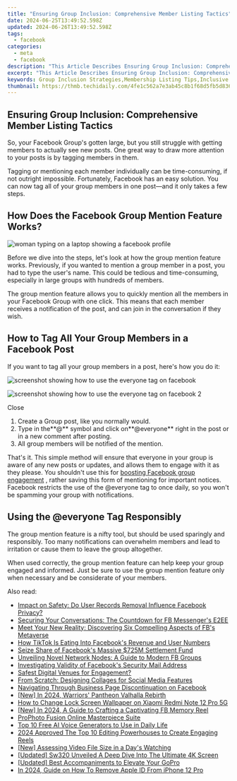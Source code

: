 ```yaml
---
title: "Ensuring Group Inclusion: Comprehensive Member Listing Tactics"
date: 2024-06-25T13:49:52.598Z
updated: 2024-06-26T13:49:52.598Z
tags:
  - facebook
categories:
  - meta
  - facebook
description: "This Article Describes Ensuring Group Inclusion: Comprehensive Member Listing Tactics"
excerpt: "This Article Describes Ensuring Group Inclusion: Comprehensive Member Listing Tactics"
keywords: Group Inclusion Strategies,Membership Listing Tips,Inclusive Group Management,Full Members Directory,Member Enhancement Techniques,Comprehensive Group Lists,Ensuring Diverse Groups
thumbnail: https://thmb.techidaily.com/4fe1c562a7e3ab45c8b1f68d5fb5d836545aa73283e591a5a7261febdc4cbc2c.jpg
---
```


## Ensuring Group Inclusion: Comprehensive Member Listing Tactics

 So, your Facebook Group's gotten large, but you still struggle with getting members to actually see new posts. One great way to draw more attention to your posts is by tagging members in them.

 Tagging or mentioning each member individually can be time-consuming, if not outright impossible. Fortunately, Facebook has an easy solution. You can now tag all of your group members in one post—and it only takes a few steps.

## How Does the Facebook Group Mention Feature Works?

![woman typing on a laptop showing a facebook profile](https://static1.makeuseofimages.com/wordpress/wp-content/uploads/2023/01/1200x600-49.jpg)

 Before we dive into the steps, let's look at how the group mention feature works. Previously, if you wanted to mention a group member in a post, you had to type the user's name. This could be tedious and time-consuming, especially in large groups with hundreds of members.

 The group mention feature allows you to quickly mention all the members in your Facebook Group with one click. This means that each member receives a notification of the post, and can join in the conversation if they wish.

## How to Tag All Your Group Members in a Facebook Post

 If you want to tag all your group members in a post, here's how you do it:

![screenshot showing how to use the everyone tag on facebook](https://static1.makeuseofimages.com/wordpress/wp-content/uploads/2023/02/screenshot-showing-how-to-use-the-everyone-tag-on-facebook.jpg)

![screenshot showing how to use the everyone tag on facebook 2](https://static1.makeuseofimages.com/wordpress/wp-content/uploads/2023/02/screenshot-showing-how-to-use-the-everyone-tag-on-facebook-2.jpg)

Close

1. Create a Group post, like you normally would.
2. Type in the**@** symbol and click on**@everyone** right in the post or in a new comment after posting.
3. All group members will be notified of the mention.

 That's it. This simple method will ensure that everyone in your group is aware of any new posts or updates, and allows them to engage with it as they please. You shouldn't use this for [boosting Facebook group engagement](https://www.makeuseof.com/how-to-engage-facebook-group-members/) , rather saving this form of mentioning for important notices. Facebook restricts the use of the @everyone tag to once daily, so you won't be spamming your group with notifications.

## Using the @everyone Tag Responsibly

 The group mention feature is a nifty tool, but should be used sparingly and responsibly. Too many notifications can overwhelm members and lead to irritation or cause them to leave the group altogether.

 When used correctly, the group mention feature can help keep your group engaged and informed. Just be sure to use the group mention feature only when necessary and be considerate of your members.


<ins class="adsbygoogle"
     style="display:block"
     data-ad-format="autorelaxed"
     data-ad-client="ca-pub-7571918770474297"
     data-ad-slot="1223367746"></ins>



<ins class="adsbygoogle"
     style="display:block"
     data-ad-client="ca-pub-7571918770474297"
     data-ad-slot="8358498916"
     data-ad-format="auto"
     data-full-width-responsive="true"></ins>

<span class="atpl-alsoreadstyle">Also read:</span>
<div><ul>
<li><a href="https://facebook.techidaily.com/impact-on-safety-do-user-records-removal-influence-facebook-privacy/"><u>Impact on Safety: Do User Records Removal Influence Facebook Privacy?</u></a></li>
<li><a href="https://facebook.techidaily.com/securing-your-conversations-the-countdown-for-fb-messengers-e2ee/"><u>Securing Your Conversations: The Countdown for FB Messenger's E2EE</u></a></li>
<li><a href="https://facebook.techidaily.com/meet-your-new-reality-discovering-six-compelling-aspects-of-fbs-metaverse/"><u>Meet Your New Reality: Discovering Six Compelling Aspects of FB's Metaverse</u></a></li>
<li><a href="https://facebook.techidaily.com/how-tiktok-is-eating-into-facebooks-revenue-and-user-numbers/"><u>How TikTok Is Eating Into Facebook's Revenue and User Numbers</u></a></li>
<li><a href="https://facebook.techidaily.com/seize-share-of-facebooks-massive-725m-settlement-fund/"><u>Seize Share of Facebook's Massive $725M Settlement Fund</u></a></li>
<li><a href="https://facebook.techidaily.com/unveiling-novel-network-nodes-a-guide-to-modern-fb-groups/"><u>Unveiling Novel Network Nodes: A Guide to Modern FB Groups</u></a></li>
<li><a href="https://facebook.techidaily.com/investigating-validity-of-facebooks-security-mail-address/"><u>Investigating Validity of Facebook's Security Mail Address</u></a></li>
<li><a href="https://facebook.techidaily.com/safest-digital-venues-for-engagement/"><u>Safest Digital Venues for Engagement?</u></a></li>
<li><a href="https://facebook.techidaily.com/from-scratch-designing-collages-for-social-media-features/"><u>From Scratch: Designing Collages for Social Media Features</u></a></li>
<li><a href="https://facebook.techidaily.com/navigating-through-business-page-discontinuation-on-facebook/"><u>Navigating Through Business Page Discontinuation on Facebook</u></a></li>
<li><a href="https://video-capture.techidaily.com/new-in-2024-warriors-pantheon-valhalla-rebirth/"><u>[New] In 2024, Warriors' Pantheon  Valhalla Rebirth</u></a></li>
<li><a href="https://unlock-android.techidaily.com/how-to-change-lock-screen-wallpaper-on-xiaomi-redmi-note-12-pro-5g-by-drfone-android/"><u>How to Change Lock Screen Wallpaper on Xiaomi Redmi Note 12 Pro 5G</u></a></li>
<li><a href="https://facebook-videos.techidaily.com/new-in-2024-a-guide-to-crafting-a-captivating-fb-memory-reel/"><u>[New] In 2024, A Guide to Crafting a Captivating FB Memory Reel</u></a></li>
<li><a href="https://extra-hints.techidaily.com/prophoto-fusion-online-masterpiece-suite/"><u>ProPhoto Fusion  Online Masterpiece Suite</u></a></li>
<li><a href="https://ai-voice.techidaily.com/top-10-free-ai-voice-generators-to-use-in-daily-life/"><u>Top 10 Free AI Voice Generators to Use in Daily Life</u></a></li>
<li><a href="https://instagram-videos.techidaily.com/2024-approved-the-top-10-editing-powerhouses-to-create-engaging-reels/"><u>2024 Approved  The Top 10 Editing Powerhouses to Create Engaging Reels</u></a></li>
<li><a href="https://extra-hints.techidaily.com/new-assessing-video-file-size-in-a-days-watching/"><u>[New] Assessing Video File Size in a Day's Watching</u></a></li>
<li><a href="https://fox-cloud.techidaily.com/updated-sw320-unveiled-a-deep-dive-into-the-ultimate-4k-screen/"><u>[Updated] Sw320 Unveiled  A Deep Dive Into The Ultimate 4K Screen</u></a></li>
<li><a href="https://extra-information.techidaily.com/updated-best-accompaniments-to-elevate-your-gopro/"><u>[Updated] Best Accompaniments to Elevate Your GoPro</u></a></li>
<li><a href="https://apple-account.techidaily.com/in-2024-guide-on-how-to-remove-apple-id-from-iphone-12-pro-by-drfone-ios/"><u>In 2024, Guide on How To Remove Apple ID From iPhone 12 Pro</u></a></li>
</ul></div>

